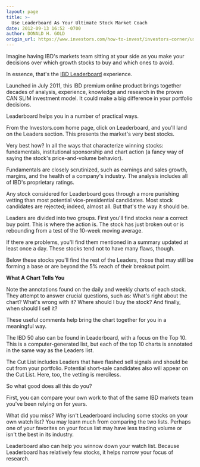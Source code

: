 ```yaml
---
layout: page
title: >-
  Use Leaderboard As Your Ultimate Stock Market Coach
date: 2012-09-13 16:52 -0700
author: DONALD H. GOLD
origin_url: https://www.investors.com/how-to-invest/investors-corner/use-investors-business-daily-leaderboard-to-improve-your-returns
---
```





Imagine having IBD's markets team sitting at your side as you make your decisions over which growth stocks to buy and which ones to avoid.


In essence, that's the [IBD Leaderboard](http://leaderboard.investors.com/products/default.aspx?id=trial&sec=startsection&src=ablbkd6) experience.


Launched in July 2011, this IBD premium online product brings together decades of analysis, experience, knowledge and research in the proven CAN SLIM investment model. It could make a big difference in your portfolio decisions.


Leaderboard helps you in a number of practical ways.


From the Investors.com home page, click on Leaderboard, and you'll land on the Leaders section. This presents the market's very best stocks.


Very best how? In all the ways that characterize winning stocks: fundamentals, institutional sponsorship and chart action (a fancy way of saying the stock's price-and-volume behavior).


Fundamentals are closely scrutinized, such as earnings and sales growth, margins, and the health of a company's industry. The analysis includes all of IBD's proprietary ratings.


Any stock considered for Leaderboard goes through a more punishing vetting than most potential vice-presidential candidates. Most stock candidates are rejected; indeed, almost all. But that's the way it should be.


Leaders are divided into two groups. First you'll find stocks near a correct buy point. This is where the action is. The stock has just broken out or is rebounding from a test of the 10-week moving average.


If there are problems, you'll find them mentioned in a summary updated at least once a day. These stocks tend not to have many flaws, though.


Below these stocks you'll find the rest of the Leaders, those that may still be forming a base or are beyond the 5% reach of their breakout point.


**What A Chart Tells You**


Note the annotations found on the daily and weekly charts of each stock. They attempt to answer crucial questions, such as: What's right about the chart? What's wrong with it? Where should I buy the stock? And finally, when should I sell it?


These useful comments help bring the chart together for you in a meaningful way.


The IBD 50 also can be found in Leaderboard, with a focus on the Top 10. This is a computer-generated list, but each of the top 10 charts is annotated in the same way as the Leaders list.


The Cut List includes Leaders that have flashed sell signals and should be cut from your portfolio. Potential short-sale candidates also will appear on the Cut List. Here, too, the vetting is merciless.


So what good does all this do you?


First, you can compare your own work to that of the same IBD markets team you've been relying on for years.


What did you miss? Why isn't Leaderboard including some stocks on your own watch list? You may learn much from comparing the two lists. Perhaps one of your favorites on your focus list may have less trading volume or isn't the best in its industry.


Leaderboard also can help you winnow down your watch list. Because Leaderboard has relatively few stocks, it helps narrow your focus of research.





